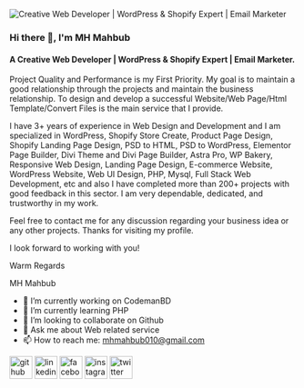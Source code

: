 ![Creative Web Developer | WordPress & Shopify Expert | Email Marketer](https://scontent.fdac7-1.fna.fbcdn.net/v/t39.30808-6/277435158_107075341955354_4537737861400234696_n.jpg?stp=dst-jpg_s960x960&_nc_cat=104&ccb=1-5&_nc_sid=e3f864&_nc_ohc=nFG2oT-JoqYAX_jREB1&_nc_ht=scontent.fdac7-1.fna&oh=00_AT-pwDUEO48nf0X_fUylUYf1rIHQ2zcBV93hLr3y3xytZw&oe=6243A581)

### Hi there 👋, I'm MH Mahbub
#### A Creative Web Developer | WordPress & Shopify Expert | Email Marketer.

Project Quality and Performance is my First Priority. My goal is to maintain a good relationship through the projects and maintain the business relationship. To design and develop a successful Website/Web Page/Html Template/Convert Files is the main service that I provide.

I have 3+ years of experience in Web Design and Development and I am specialized in WordPress, Shopify Store Create, Product Page Design, Shopify Landing Page Design, PSD to HTML, PSD to WordPress, Elementor Page Builder, Divi Theme and Divi Page Builder, Astra Pro, WP Bakery, Responsive Web Design, Landing Page Design, E-commerce Website, WordPress Website, Web UI Design, PHP, Mysql, Full Stack Web Development, etc and also I have completed more than 200+ projects with good feedback in this sector. I am very dependable, dedicated, and trustworthy in my work.

Feel free to contact me for any discussion regarding your business idea or any other projects. Thanks for visiting my profile.

I look forward to working with you!

Warm Regards

MH Mahbub

- 🔭 I’m currently working on CodemanBD 
- 🌱 I’m currently learning PHP 
- 👯 I’m looking to collaborate on Github 
- 💬 Ask me about Web related service 
- 📫 How to reach me: mhmahbub010@gmail.com 


[<img src='https://cdn.jsdelivr.net/npm/simple-icons@3.0.1/icons/github.svg' alt='github' height='40'>](https://github.com/mhmahbub0)  [<img src='https://cdn.jsdelivr.net/npm/simple-icons@3.0.1/icons/linkedin.svg' alt='linkedin' height='40'>](https://www.linkedin.com/in/mhmahbub0/)  [<img src='https://cdn.jsdelivr.net/npm/simple-icons@3.0.1/icons/facebook.svg' alt='facebook' height='40'>](https://www.facebook.com/mhmahbub0)  [<img src='https://cdn.jsdelivr.net/npm/simple-icons@3.0.1/icons/instagram.svg' alt='instagram' height='40'>](https://www.instagram.com/mhmahbub0/)  [<img src='https://cdn.jsdelivr.net/npm/simple-icons@3.0.1/icons/twitter.svg' alt='twitter' height='40'>](https://twitter.com/mhmahbub0)  

